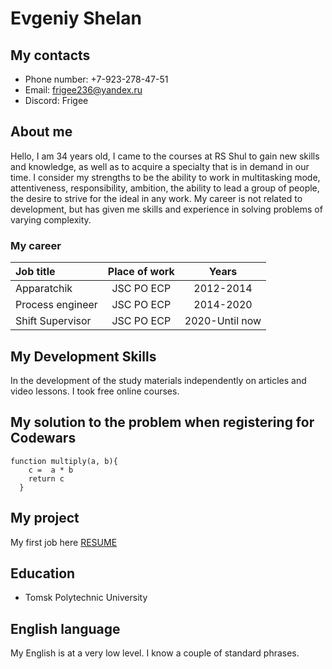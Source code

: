 # **Evgeniy Shelan**

## My contacts
* Phone number: +7-923-278-47-51
* Email: frigee236@yandex.ru
* Discord: Frigee

## About me
Hello, I am 34 years old, I came to the courses at RS Shul to gain new skills and knowledge, as well as to acquire a specialty that is in demand in our time. I consider my strengths to be the ability to work in multitasking mode, attentiveness, responsibility, ambition, the ability to lead a group of people, the desire to strive for the ideal in any work. My career is not related to development, but has given me skills and experience in solving problems of varying complexity.

### My career

Job title        |Place of work|Years
:--------------- |:-----------:|:----------------:
Apparatchik      |  JSC PO ECP | 2012-2014
Process engineer |  JSC PO ECP | 2014-2020
Shift Supervisor |  JSC PO ECP | 2020-Until now

## My Development Skills

In the development of the study materials independently on articles and video lessons. I took free online courses.

## My solution to the problem when registering for Codewars

```
function multiply(a, b){
    c =  a * b
    return c
  }
```

## My project

My first job here [RESUME][1]

[1]: https://frigee236.github.io/resume/ "Resume"

## Education

* Tomsk Polytechnic University

## English language

My English is at a very low level. I know a couple of standard phrases.